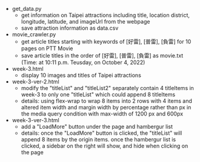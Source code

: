 * get_data.py 
  * get information on Taipei attractions including title, location district, longitude, latitude, and imageUrl from the webpage
  * save attraction information as data.csv
* movie_crawler.py 
  * get article titles starting with keywords of [好雷], [普雷], [負雷] for 10 pages on PTT Movie
  * save article titles in the order of [好雷], [普雷], [負雷] as movie.txt (Time: at 10:11 p.m. Teusday, on October 4, 2022)
* week-3.html 
  * display 10 images and titles of Taipei attractions
* week-3-ver-2.html
  * modify the "titleList" and "titleList2" separately contain 4 titleItems in week-3 to only one "titleList" which could append 8 titleItems
  * details: using flex-wrap to wrap 8 items into 2 rows with 4 items and altered item width and margin width by percentage rather than px in the media query condition with max-width of 1200 px and 600px
* week-3-ver-3.html
  * add a "LoadMore" button under the page and hambergur list
  * details: once the "LoadMore" button is clicked, the "titleList" will append 8 items by the origin items. once the hambergur list is clicked, a sidebar on the right will show, and hide when clicking on the page
